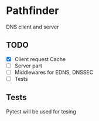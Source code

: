 
# Pathfinder
DNS client and server

## TODO
- [x] Client request Cache
- [ ] Server part
- [ ] Middlewares for EDNS, DNSSEC
- [ ] Tests

## Tests
Pytest will be used for tesing
